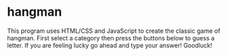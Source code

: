 # hangman
This program uses HTML/CSS and JavaScript to create the classic game of hangman. First select a category then press the buttons below to guess a letter. If you are feeling lucky go ahead and type your answer! Goodluck!
